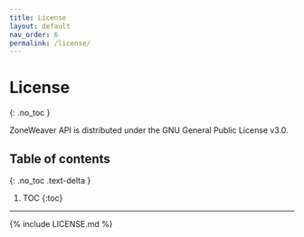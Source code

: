 ```yaml
---
title: License
layout: default
nav_order: 6
permalink: /license/
---
```


# License
{: .no_toc }

ZoneWeaver API is distributed under the GNU General Public License v3.0.

## Table of contents
{: .no_toc .text-delta }

1. TOC
{:toc}

---

{% include LICENSE.md %}
